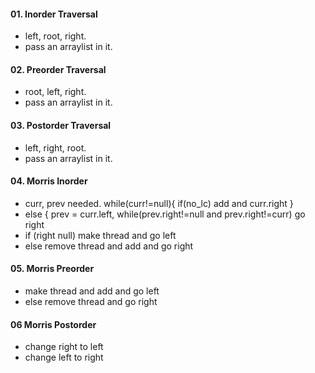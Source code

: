 #### 01. Inorder Traversal
-  left, root, right.
-  pass an arraylist in it.

#### 02. Preorder Traversal
-  root, left, right.
-  pass an arraylist in it.

#### 03. Postorder Traversal
-  left, right, root.
-  pass an arraylist in it.

#### 04. Morris Inorder
-  curr, prev needed. while(curr!=null){ if(no_lc) add and curr.right }
-  else { prev = curr.left, while(prev.right!=null and prev.right!=curr) go right
-  if (right null) make thread and go left
-  else remove thread and add and go right

#### 05. Morris Preorder
- make thread and add and go left
- else remove thread and go right

#### 06 Morris Postorder
- change right to left
- change left to right
